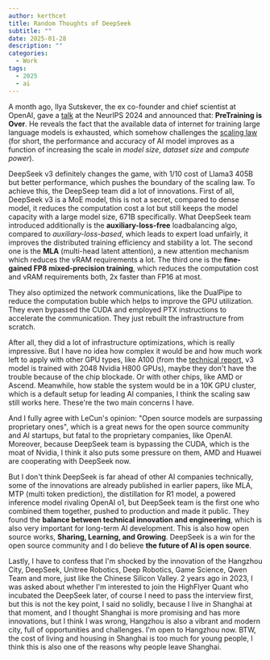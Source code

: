 ```yaml
---
author: kerthcet
title: Random Thoughts of DeepSeek
subtitle: ""
date: 2025-01-28
description: ""
categories:
  - Work
tags:
  - 2025
  - ai
---
```


A month ago, Ilya Sutskever, the ex co-founder and chief scientist at OpenAI, gave a [talk](https://www.youtube.com/watch?v=1yvBqasHLZs&t) at the NeurIPS 2024 and announced that: **PreTraining is Over**. He reveals the fact that the available data of internet for training large language models is exhausted, which somehow challenges the [scaling law](https://arxiv.org/pdf/2001.08361) (for short, the performance and accuracy of AI model improves as a function of increasing the scale in _model size_, _dataset size_ and _compute power_).

DeepSeek v3 definitely changes the game, with 1/10 cost of Llama3 405B but better performance, which pushes the boundary of the scaling law. To achieve this, the DeepSeep team did a lot of innovations.
First of all, DeepSeek v3 is a MoE model, this is not a secret, compared to dense model, it reduces the computation cost a lot but still keeps the model capacity with a large model size, 671B specifically. What DeepSeek team introduced additionally is the **auxiliary-loss-free** loadbalancing algo, compared to _auxiliary-loss-based_, which leads to expert load unfairly, it improves the distributed training efficiency and stability a lot. The second one is the **MLA** (multi-head latent attention), a new attention mechanism which reduces the vRAM requirements a lot. The third one is the **fine-gained FP8 mixed-precision training**, which reduces the computation cost and vRAM requirements both, 2x faster than FP16 at most.

They also optimized the network communications, like the DualPipe to reduce the computation buble which helps to improve the GPU utilization. They even bypassed the CUDA and employed PTX instructions to accelerate the communication. They just rebuilt the infrastructure from scratch.

After all, they did a lot of infrastructure optimizations, which is really impressive. But I have no idea how complex it would be and how much work left to apply with other GPU types, like A100 (from the [technical report](https://www.alphaxiv.org/pdf/2412.19437), v3 model is trained with 2048 Nvidia H800 GPUs), maybe they don't have the trouble because of the chip blockade. Or with other chips, like AMD or Ascend. Meanwhile, how stable the system would be in a 10K GPU cluster, which is a default setup for leading AI companies, I think the scaling saw still works here. These're the two main concerns I have.

And I fully agree with LeCun's opinion: "Open source models are surpassing proprietary ones", which is a great news for the open source community and AI startups, but fatal to the proprietary companies, like OpenAI. Moreover, because DeepSeek team is bypassing the CUDA, which is the moat of Nvidia, I think it also puts some pressure on them, AMD and Huawei are cooperating with DeepSeek now.

But I don't think DeepSeek is far ahead of other AI companies technically, some of the innovations are already published in earlier papers, like MLA, MTP (multi token prediction), the distillation for R1 model, a powered inference model rivaling OpenAI o1, but DeepSeek team is the first one who combined them together, pushed to production and made it public. They found the **balance between technical innovation and engineering**, which is also very important for long-term AI development. This is also how open source works, **Sharing, Learning, and Growing**. DeepSeek is a win for the open source community and I do believe **the future of AI is open source**.

Lastly, I have to confess that I'm shocked by the innovation of the Hangzhou City, DeepSeek, Unitree Robotics, Deep Robotics, Game Science, Qwen Team and more, just like the Chinese Silicon Valley. 2 years ago in 2023, I was asked about whether I'm interested to join the HighFlyer Quant who incubated the DeepSeek later, of course I need to pass the interview first, but this is not the key point, I said no solidly, because I live in Shanghai at that moment, and I thought Shanghai is more promising and has more innovations, but I think I was wrong, Hangzhou is also a vibrant and modern city, full of opportunities and challenges. I'm open to Hangzhou now. BTW, the cost of living and housing in Shanghai is too much for young people, I think this is also one of the reasons why people leave Shanghai.
